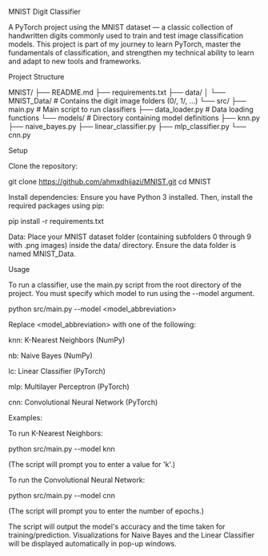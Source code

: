 MNIST Digit Classifier

A PyTorch project using the MNIST dataset — a classic collection of handwritten digits commonly used to train and test image classification models. This project is part of my journey to learn PyTorch, master the fundamentals of classification, and strengthen my technical ability to learn and adapt to new tools and frameworks.

Project Structure

MNIST/
├── README.md
├── requirements.txt
├── data/
│   └── MNIST_Data/ # Contains the digit image folders (0/, 1/, ...)
└── src/
    ├── main.py     # Main script to run classifiers
    ├── data_loader.py # Data loading functions
    └── models/     # Directory containing model definitions
        ├── knn.py
        ├── naive_bayes.py
        ├── linear_classifier.py
        ├── mlp_classifier.py
        └── cnn.py


Setup

Clone the repository:

git clone https://github.com/ahmxdhijazi/MNIST.git
cd MNIST


Install dependencies: Ensure you have Python 3 installed. Then, install the required packages using pip:

pip install -r requirements.txt


Data: Place your MNIST dataset folder (containing subfolders 0 through 9 with .png images) inside the data/ directory. Ensure the data folder is named MNIST_Data.

Usage

To run a classifier, use the main.py script from the root directory of the project. You must specify which model to run using the --model argument.

python src/main.py --model <model_abbreviation>


Replace <model_abbreviation> with one of the following:

knn: K-Nearest Neighbors (NumPy)

nb: Naive Bayes (NumPy)

lc: Linear Classifier (PyTorch)

mlp: Multilayer Perceptron (PyTorch)

cnn: Convolutional Neural Network (PyTorch)

Examples:

To run K-Nearest Neighbors:

python src/main.py --model knn


(The script will prompt you to enter a value for 'k'.)

To run the Convolutional Neural Network:

python src/main.py --model cnn


(The script will prompt you to enter the number of epochs.)

The script will output the model's accuracy and the time taken for training/prediction. Visualizations for Naive Bayes and the Linear Classifier will be displayed automatically in pop-up windows.
